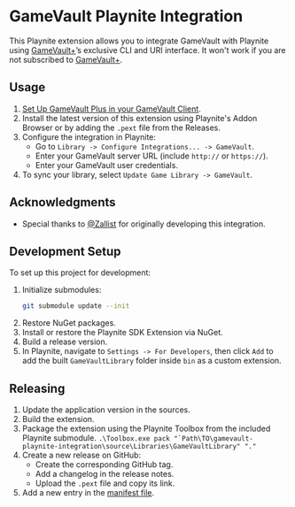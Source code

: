 # GameVault Playnite Integration

This Playnite extension allows you to integrate GameVault with Playnite using [GameVault+](https://gamevau.lt/gamevault-plus)’s exclusive CLI and URI interface. It won't work if you are not subscribed to [GameVault+](https://gamevau.lt/gamevault-plus).

## Usage

1. [Set Up GameVault Plus in your GameVault Client](https://gamevau.lt/docs/gamevault-plus/introduction#get-started).
2. Install the latest version of this extension using Playnite's Addon Browser or by adding the `.pext` file from the Releases.
3. Configure the integration in Playnite:
   - Go to `Library -> Configure Integrations... -> GameVault`.
   - Enter your GameVault server URL (include `http://` or `https://`).
   - Enter your GameVault user credentials.
4. To sync your library, select `Update Game Library -> GameVault`.

## Acknowledgments

- Special thanks to [@Zallist](https://github.com/Zallist) for originally developing this integration.

## Development Setup

To set up this project for development:

1. Initialize submodules:
   ```bash
   git submodule update --init
   ```
2. Restore NuGet packages.
3. Install or restore the Playnite SDK Extension via NuGet.
4. Build a release version.
5. In Playnite, navigate to `Settings -> For Developers`, then click `Add` to add the built `GameVaultLibrary` folder inside `bin` as a custom extension. 

## Releasing

1. Update the application version in the sources.
2. Build the extension.
3. Package the extension using the Playnite Toolbox from the included Playnite submodule.
   ``.\Toolbox.exe pack "`Path\TO\gamevault-playnite-integration\source\Libraries\GameVaultLibrary" "."``
4. Create a new release on GitHub:
   - Create the corresponding GitHub tag.
   - Add a changelog in the release notes.
   - Upload the `.pext` file and copy its link.
5. Add a new entry in the [manifest file](manifests/installer.yaml).
